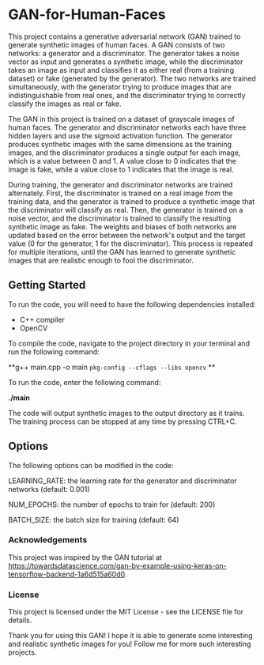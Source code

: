 # GAN-for-Human-Faces

This project contains a generative adversarial network (GAN) trained to generate synthetic images of human faces. A GAN consists of two networks: a generator and a discriminator. The generator takes a noise vector as input and generates a synthetic image, while the discriminator takes an image as input and classifies it as either real (from a training dataset) or fake (generated by the generator). The two networks are trained simultaneously, with the generator trying to produce images that are indistinguishable from real ones, and the discriminator trying to correctly classify the images as real or fake.

The GAN in this project is trained on a dataset of grayscale images of human faces. The generator and discriminator networks each have three hidden layers and use the sigmoid activation function. The generator produces synthetic images with the same dimensions as the training images, and the discriminator produces a single output for each image, which is a value between 0 and 1. A value close to 0 indicates that the image is fake, while a value close to 1 indicates that the image is real.

During training, the generator and discriminator networks are trained alternately. First, the discriminator is trained on a real image from the training data, and the generator is trained to produce a synthetic image that the discriminator will classify as real. Then, the generator is trained on a noise vector, and the discriminator is trained to classify the resulting synthetic image as fake. The weights and biases of both networks are updated based on the error between the network's output and the target value (0 for the generator, 1 for the discriminator). This process is repeated for multiple iterations, until the GAN has learned to generate synthetic images that are realistic enough to fool the discriminator.

## Getting Started

To run the code, you will need to have the following dependencies installed:

- C++ compiler
- OpenCV

To compile the code, navigate to the project directory in your terminal and run the following command:

**g++ main.cpp -o main `pkg-config --cflags --libs opencv` **

To run the code, enter the following command:

**./main**

The code will output synthetic images to the output directory as it trains. The training process can be stopped at any time by pressing CTRL+C.

## Options

The following options can be modified in the code:

LEARNING_RATE: the learning rate for the generator and discriminator networks (default: 0.001)

NUM_EPOCHS: the number of epochs to train for (default: 200)

BATCH_SIZE: the batch size for training (default: 64)


### Acknowledgements
This project was inspired by the GAN tutorial at https://towardsdatascience.com/gan-by-example-using-keras-on-tensorflow-backend-1a6d515a60d0.

### License
This project is licensed under the MIT License - see the LICENSE file for details.

Thank you for using this GAN! I hope it is able to generate some interesting and realistic synthetic images for you!
Follow me for more such interesting projects.
